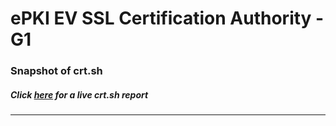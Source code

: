 # ePKI EV SSL Certification Authority - G1
### Snapshot of crt.sh
##### Click [here](https://crt.sh/?q=BEBCE57DCB85F60A93BFA5019EDB1A294BF6D81F82D9B4E71F502F0B15A1FC08) for a live crt.sh report

---
